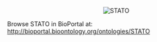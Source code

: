 <p align="center">
<img src="https://raw2.github.com/ISA-tools/stato/dev/images/stato-logo-1.png" align="center" alt="STATO"/>
</p>

Browse STATO in BioPortal at: http://bioportal.bioontology.org/ontologies/STATO

